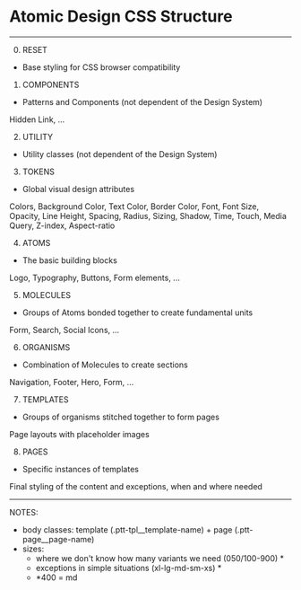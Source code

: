 # Atomic Design CSS Structure

---

0.  RESET

- Base styling for CSS browser compatibility

1.  COMPONENTS

- Patterns and Components (not dependent of the Design System)

Hidden Link, ...

2.  UTILITY

- Utility classes (not dependent of the Design System)

3.  TOKENS

- Global visual design attributes

Colors, Background Color, Text Color, Border Color, Font, Font Size, Opacity, Line Height, Spacing, Radius, Sizing, Shadow, Time, Touch, Media Query, Z-index, Aspect-ratio

4.  ATOMS

- The basic building blocks

Logo, Typography, Buttons, Form elements, ...

5.  MOLECULES

- Groups of Atoms bonded together to create fundamental units

Form, Search, Social Icons, ...

6.  ORGANISMS

- Combination of Molecules to create sections

Navigation, Footer, Hero, Form, ...

7.  TEMPLATES

- Groups of organisms stitched together to form pages

Page layouts with placeholder images

8.  PAGES

- Specific instances of templates

Final styling of the content and exceptions, when and where needed

---

NOTES:

- body classes: template (.ptt-tpl\_\_template-name) + page (.ptt-page\_\_page-name)
- sizes:
  - where we don't know how many variants we need (050/100-900) \*
  - exceptions in simple situations (xl-lg-md-sm-xs) \*
  - \*400 = md
